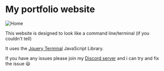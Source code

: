 # My portfolio website

![Home](https://i.imgur.com/kl89V6X.png)

This website is designed to look like a command line/terminal (if you couldn't tell)


It uses the [Jquery Terminal](https://terminal.jcubic.pl) JavaScript Library.

If you have any issues please join my [Discord server](https://discord.gg/vbcqu6rts8) and i can try and fix the issue :smiley:
